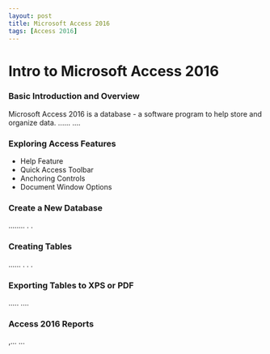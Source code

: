 ```yaml
---
layout: post
title: Microsoft Access 2016
tags: [Access 2016]
---
```


# Intro to Microsoft Access 2016 

### Basic Introduction and Overview
Microsoft Access 2016 is a database - a software program to help store and organize data. 
......
....

### Exploring Access Features
- Help Feature
- Quick Access Toolbar
- Anchoring Controls
- Document Window Options

### Create a New Database
........
.
.

### Creating Tables
......
.
.
.

### Exporting Tables to XPS or PDF
.....
....

### Access 2016 Reports
,...
...


